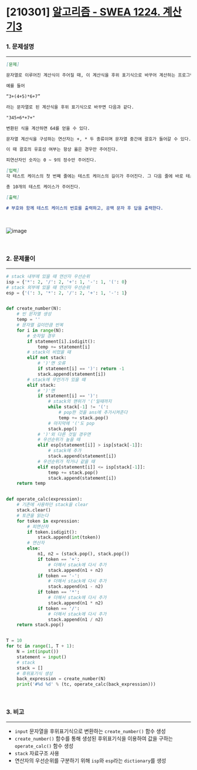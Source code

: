 # [210301] [알고리즘 - SWEA 1224. 계산기3](https://swexpertacademy.com/main/code/problem/problemDetail.do?contestProbId=AV14tDX6AFgCFAYD)

### 1. 문제설명

---


```markdown
[문제]

문자열로 이루어진 계산식이 주어질 때, 이 계산식을 후위 표기식으로 바꾸어 계산하는 프로그램을 작성하시오.

예를 들어

“3+(4+5)*6+7”

라는 문자열로 된 계산식을 후위 표기식으로 바꾸면 다음과 같다.

"345+6*+7+"

변환된 식을 계산하면 64를 얻을 수 있다.

문자열 계산식을 구성하는 연산자는 +, * 두 종류이며 문자열 중간에 괄호가 들어갈 수 있다.

이 때 괄호의 유효성 여부는 항상 옳은 경우만 주어진다.

피연산자인 숫자는 0 ~ 9의 정수만 주어진다.

[입력]
각 테스트 케이스의 첫 번째 줄에는 테스트 케이스의 길이가 주어진다. 그 다음 줄에 바로 테스트 케이스가 주어진다.

총 10개의 테스트 케이스가 주어진다.

[출력]

# 부호와 함께 테스트 케이스의 번호를 출력하고, 공백 문자 후 답을 출력한다.

```

<br>

![image](https://user-images.githubusercontent.com/64825713/109503708-f0213000-7add-11eb-963c-11e733c860b5.png)

<br>

### 2. 문제풀이

---

```python
# stack 내부에 있을 때 연산자 우선순위
isp = {'*': 2, '/': 2, '+': 1, '-': 1, '(': 0}
# stack 외부에 있을 때 연산자 우선순위
esp = {'(': 3, '*': 2, '/': 2, '+': 1, '-': 1}


def create_number(N):
    # 빈 문자열 생성
    temp = ''
    # 문자열 길이만큼 반복
    for i in range(N):
        # 숫자일 경우
        if statement[i].isdigit():
            temp += statement[i]
        # stack이 비었을 때
        elif not stack:
            # ')'면 오류
            if statement[i] == ')': return -1
            stack.append(statement[i])
        # stack에 무언가가 있을 떄
        elif stack:
            # ')'면
            if statement[i] == ')':
                # stack의 맨위가 '('일때까지
                while stack[-1] != '(':
                    # pop한 것을 ans에 추가시켜준다
                    temp += stack.pop()
                # 마지막에 '('도 pop
                stack.pop()
            # ')'외 다른 것일 경우면
            # 우선순위가 높을 때
            elif esp[statement[i]] > isp[stack[-1]]:
                # stack에 추가
                stack.append(statement[i])
            # 우선순위가 작거나 같을 때
            elif esp[statement[i]] <= isp[stack[-1]]:
                temp += stack.pop()
                stack.append(statement[i])
    return temp


def operate_calc(expression):
    # 기존에 사용하던 stack을 clear
    stack.clear()
    # 토큰을 읽는다
    for token in expression:
        # 피연산자
        if token.isdigit():
            stack.append(int(token))
        # 연산자
        else:
            n1, n2 = (stack.pop(), stack.pop())
            if token == '+':
                # 더해서 stack에 다시 추가
                stack.append(n1 + n2)
            if token == '-':
                # 더해서 stack에 다시 추가
                stack.append(n1 - n2)
            if token == '*':
                # 더해서 stack에 다시 추가
                stack.append(n1 * n2)
            if token == '/':
                # 더해서 stack에 다시 추가
                stack.append(n1 / n2)
    return stack.pop()


T = 10
for tc in range(1, T + 1):
    N = int(input())
    statement = input()
    # stack
    stack = []
    # 후위표기식 생성
    back_expression = create_number(N)
    print('#%d %d' % (tc, operate_calc(back_expression)))
```


<br>

### 3. 비고

---

- `input` 문자열을 후위표기식으로 변환하는 `create_number()` 함수 생성
- `create_number()` 함수를 통해 생성된 후위표기식을 이용하여 값을 구하는 `operate_calc()` 함수 생성
- `stack` 자료구조 사용
- 연산자의 우선순위를 구분하기 위해 `isp`와 `esp`라는 `dictionary`를 생성

